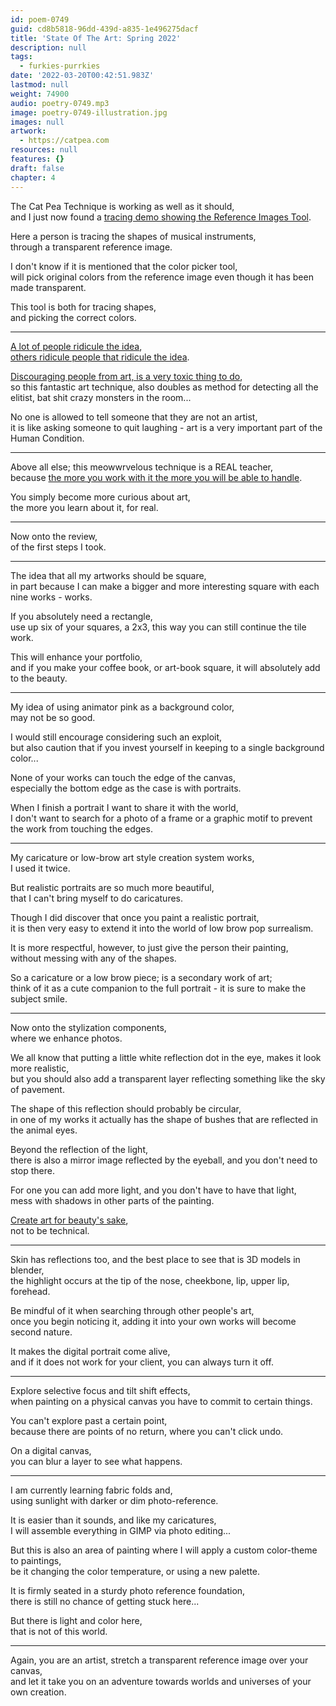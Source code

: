 ```yaml
---
id: poem-0749
guid: cd8b5818-96dd-439d-a835-1e496275dacf
title: 'State Of The Art: Spring 2022'
description: null
tags:
  - furkies-purrkies
date: '2022-03-20T00:42:51.983Z'
lastmod: null
weight: 74900
audio: poetry-0749.mp3
image: poetry-0749-illustration.jpg
images: null
artwork:
  - https://catpea.com
resources: null
features: {}
draft: false
chapter: 4
---
```


The Cat Pea Technique is working as well as it should,\
and I just now found a [tracing demo showing the Reference Images Tool](https://www.youtube.com/watch?v=XCVJyFHcb38).

Here a person is tracing the shapes of musical instruments,\
through a transparent reference image.

I don't know if it is mentioned that the color picker tool,\
will pick original colors from the reference image even though it has been made transparent.

This tool is both for tracing shapes,\
and picking the correct colors.

---

[A lot of people ridicule the idea](https://youtu.be/0uCH2z_zLmc?t=422),\
[others ridicule people that ridicule the idea](https://www.youtube.com/watch?v=4ZKUKCnkZ6E).

[Discouraging people from art, is a very toxic thing to do](https://www.youtube.com/watch?v=GKXVT_EOKOE),\
so this fantastic art technique, also doubles as method for detecting all the elitist, bat shit crazy monsters in the room...

No one is allowed to tell someone that they are not an artist,\
it is like asking someone to quit laughing - art is a very important part of the Human Condition.

---

Above all else; this meowwrvelous technique is a REAL teacher,\
because [the more you work with it the more you will be able to handle](https://www.youtube.com/watch?v=8U_h3fw7VRc).

You simply become more curious about art,\
the more you learn about it, for real.

---

Now onto the review,\
of the first steps I took.

---

The idea that all my artworks should be square,\
in part because I can make a bigger and more interesting square with each nine works - works.

If you absolutely need a rectangle,\
use up six of your squares, a 2x3, this way you can still continue the tile work.

This will enhance your portfolio,\
and if you make your coffee book, or art-book square, it will absolutely add to the beauty.

---

My idea of using animator pink as a background color,\
may not be so good.

I would still encourage considering such an exploit,\
but also caution that if you invest yourself in keeping to a single background color...

None of your works can touch the edge of the canvas,\
especially the bottom edge as the case is with portraits.

When I finish a portrait I want to share it with the world,\
I don't want to search for a photo of a frame or a graphic motif to prevent the work from touching the edges.

---

My caricature or low-brow art style creation system works,\
I used it twice.

But realistic portraits are so much more beautiful,\
that I can't bring myself to do caricatures.

Though I did discover that once you paint a realistic portrait,\
it is then very easy to extend it into the world of low brow pop surrealism.

It is more respectful, however, to just give the person their painting,\
without messing with any of the shapes.

So a caricature or a low brow piece; is a secondary work of art;\
think of it as a cute companion to the full portrait - it is sure to make the subject smile.

---

Now onto the stylization components,\
where we enhance photos.

We all know that putting a little white reflection dot in the eye, makes it look more realistic,\
but you should also add a transparent layer reflecting something like the sky of pavement.

The shape of this reflection should probably be circular,\
in one of my works it actually has the shape of bushes that are reflected in the animal eyes.

Beyond the reflection of the light,\
there is also a mirror image reflected by the eyeball, and you don't need to stop there.

For one you can add more light, and you don't have to have that light,\
mess with shadows in other parts of the painting.

[Create art for beauty's sake](https://youtu.be/UmOQ5zwiI90?t=2550),\
not to be technical.

---

Skin has reflections too, and the best place to see that is 3D models in blender,\
the highlight occurs at the tip of the nose, cheekbone, lip, upper lip, forehead.

Be mindful of it when searching through other people's art,\
once you begin noticing it, adding it into your own works will become second nature.

It makes the digital portrait come alive,\
and if it does not work for your client, you can always turn it off.

---

Explore selective focus and tilt shift effects,\
when painting on a physical canvas you have to commit to certain things.

You can't explore past a certain point,\
because there are points of no return, where you can't click undo.

On a digital canvas,\
you can blur a layer to see what happens.

---

I am currently learning fabric folds and,\
using sunlight with darker or dim photo-reference.

It is easier than it sounds, and like my caricatures,\
I will assemble everything in GIMP via photo editing...

But this is also an area of painting where I will apply a custom color-theme to paintings,\
be it changing the color temperature, or using a new palette.

It is firmly seated in a sturdy photo reference foundation,\
there is still no chance of getting stuck here...

But there is light and color here,\
that is not of this world.

---

Again, you are an artist, stretch a transparent reference image over your canvas,\
and let it take you on an adventure towards worlds and universes of your own creation.
